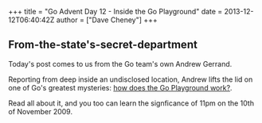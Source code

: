 +++
title = "Go Advent Day 12 - Inside the Go Playground"
date = 2013-12-12T06:40:42Z
author = ["Dave Cheney"]
+++

## From-the-state's-secret-department

Today's post comes to us from the Go team's own Andrew Gerrand. 

Reporting from deep inside an undisclosed location, Andrew lifts the lid on one of Go's greatest mysteries: [how does the Go Playground work?](http://blog.golang.org/playground).

Read all about it, and you too can learn the signficance of 11pm on the 10th of November 2009.

